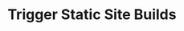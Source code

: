 # Trigger Static Site Builds

<Card 
  title="Deploy on Netlify" 
  h="2"
  text="Use Directus9 Flows and Netlify Build Hooks to build your website." 
  url="/guides/headless-cms/trigger-static-builds/netlify"
  icon="/icons/netlify.webp" />

<Card 
  title="Deploy on Vercel" 
  h="2"
  text="Use Directus9 Flows and Vercel Deploy Hooks to build your website." 
  url="/guides/headless-cms/trigger-static-builds/vercel"
  icon="/icons/vercel.svg" />

